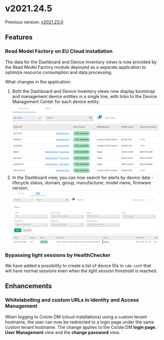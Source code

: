 # v2021.24.5
Previous version: [v2021.23.0](v2021.23.0.md)

## Features

### Read Model Factory on EU Cloud installation

The data for the Dashboard and Device Inventory views is now provided by the Read Model Factory module deployed as a separate application to optimize resource consumption and data processing.

What changes in the application:

1. Both the Dashboard and Device Inventory views now display bootstrap and management device entities in a single line, with links to the Device Management Center for each device entity.
![Device inventory](images/devlist.png "Device inventory")
2. In the Dashboard view, you can now search for alerts by device data - lifecycle status, domain, group, manufacturer, model name, firmware version.
![Device inventory](images/filters.png "Device inventory")

### Bypassing light sessions by HealthChecker

We have added a possibility to create a list of device IDs in `cdm.conf` that will have normal sessions even when the *light session* threshold is reached.

## Enhancements

### Whitelabelling and custom URLs in Identity and Access Management
When logging to Coiote DM (cloud installations) using a custom tenant hostname, the user can now be redirected to a login page under the same custom tenant hostname.  The change applies to the Coiote DM **login page**, **User Management** view and the **change password** view.
